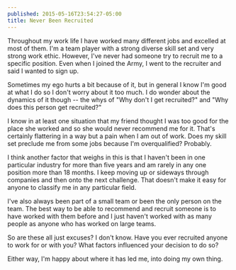 ```yaml
---
published: 2015-05-16T23:54:27-05:00
title: Never Been Recruited
---
```

Throughout my work life I have worked many different jobs and excelled at most of them. I'm a team player with a strong diverse skill set and very strong work ethic. However, I've never had someone try to recruit me to a specific position. Even when I joined the Army, I went to the recruiter and said I wanted to sign up.

Sometimes my ego hurts a bit because of it, but in general I know I'm good at what I do so I don't worry about it too much. I do wonder about the dynamics of it though -- the whys of "Why don't I get recruited?" and "Why does this person get recruited?"

I know in at least one situation that my friend thought I was too good for the place she worked and so she would never recommend me for it. That's certainly flattering in a way but a pain when I am out of work. Does my skill set preclude me from some jobs because I'm overqualified? Probably.

I think another factor that weighs in this is that I haven't been in one particular industry for more than five years and am rarely in any one position more than 18 months. I keep moving up or sideways through companies and then onto the next challenge. That doesn't make it easy for anyone to classify me in any particular field.

I've also always been part of a small team or been the only person on the team. The best way to be able to recommend and recruit someone is to have worked with them before and I just haven't worked with as many people as anyone who has worked on large teams.

So are these all just excuses? I don't know. Have you ever recruited anyone to work for or with you? What factors influenced your decision to do so?

Either way, I'm happy about where it has led me, into doing my own thing.